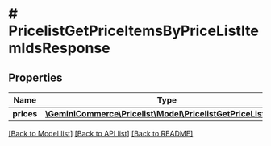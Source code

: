 # # PricelistGetPriceItemsByPriceListItemIdsResponse


## Properties


Name | Type | Description | Notes
------------ | ------------- | ------------- | -------------
**prices**| [**\GeminiCommerce\Pricelist\Model\PricelistGetPriceListItem[]**](PricelistGetPriceListItem.md) |   | [optional]


[[Back to Model list]](../../README.md#models) [[Back to API list]](../../README.md#endpoints) [[Back to README]](../../README.md)